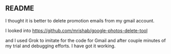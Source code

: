 ## README

I thought it is better to delete promotion emails from my gmail account. 

I looked into https://github.com/mrishab/google-photos-delete-tool

and I used Grok to imitate for the code for Gmail and after couple minutes of my trial and debugging efforts. I have got it working.
